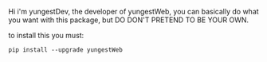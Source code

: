 Hi i'm yungestDev, the developer of yungestWeb, you can basically do what you want with this package, but DO DON'T PRETEND TO BE YOUR OWN.

to install this you must:
```batch
pip install --upgrade yungestWeb
``` 